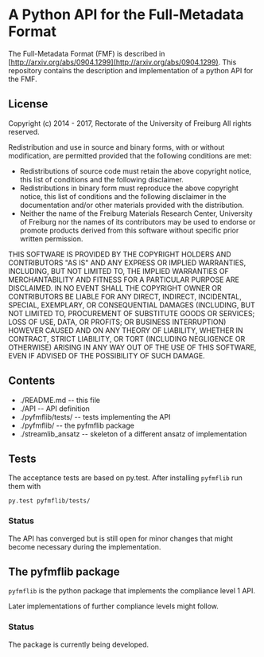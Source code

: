 # A Python API for the Full-Metadata Format

The Full-Metadata Format (FMF) is described in
[http://arxiv.org/abs/0904.1299](http://arxiv.org/abs/0904.1299). This
repository contains the description and implementation of a python API
for the FMF.

## License

Copyright (c) 2014 - 2017, Rectorate of the University of Freiburg
All rights reserved.

Redistribution and use in source and binary forms, with or without
modification, are permitted provided that the following conditions are met:

* Redistributions of source code must retain the above copyright
  notice, this list of conditions and the following disclaimer.
* Redistributions in binary form must reproduce the above copyright
  notice, this list of conditions and the following disclaimer in the
  documentation and/or other materials provided with the distribution.
* Neither the name of the Freiburg Materials Research Center,
  University of Freiburg nor the names of its contributors may be used to
  endorse or promote products derived from this software without specific
  prior written permission.


THIS SOFTWARE IS PROVIDED BY THE COPYRIGHT HOLDERS AND CONTRIBUTORS "AS
IS" AND ANY EXPRESS OR IMPLIED WARRANTIES, INCLUDING, BUT NOT LIMITED
TO, THE IMPLIED WARRANTIES OF MERCHANTABILITY AND FITNESS FOR A
PARTICULAR PURPOSE ARE DISCLAIMED. IN NO EVENT SHALL THE COPYRIGHT OWNER
OR CONTRIBUTORS BE LIABLE FOR ANY DIRECT, INDIRECT, INCIDENTAL, SPECIAL,
EXEMPLARY, OR CONSEQUENTIAL DAMAGES (INCLUDING, BUT NOT LIMITED TO,
PROCUREMENT OF SUBSTITUTE GOODS OR SERVICES; LOSS OF USE, DATA, OR
PROFITS; OR BUSINESS INTERRUPTION) HOWEVER CAUSED AND ON ANY THEORY OF
LIABILITY, WHETHER IN CONTRACT, STRICT LIABILITY, OR TORT (INCLUDING
NEGLIGENCE OR OTHERWISE) ARISING IN ANY WAY OUT OF THE USE OF THIS
SOFTWARE, EVEN IF ADVISED OF THE POSSIBILITY OF SUCH DAMAGE.

## Contents

* ./README.md             -- this file
* ./API                   -- API definition
* ./pyfmflib/tests/       -- tests implementing the API
* ./pyfmflib/	          -- the pyfmflib package
* ./streamlib_ansatz      -- skeleton of a different ansatz of implementation

## Tests

The acceptance tests are based on py.test. After installing
`pyfmflib` run them with

```
py.test pyfmflib/tests/
```

### Status

The API has converged but is still open for minor changes that 
might become necessary during the implementation.


## The pyfmflib package

`pyfmflib` is the python package that implements the compliance 
level 1 API.

Later implementations of further compliance levels might follow.

### Status

The package is currently being developed.
